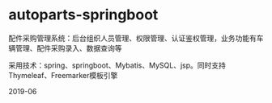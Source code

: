 # autoparts-springboot

配件采购管理系统：后台组织人员管理、权限管理、认证鉴权管理，业务功能有车辆管理、配件采购录入、数据查询等

采用技术：spring、springboot、Mybatis、MySQL、jsp。同时支持Thymeleaf、Freemarker模板引擎

2019-06